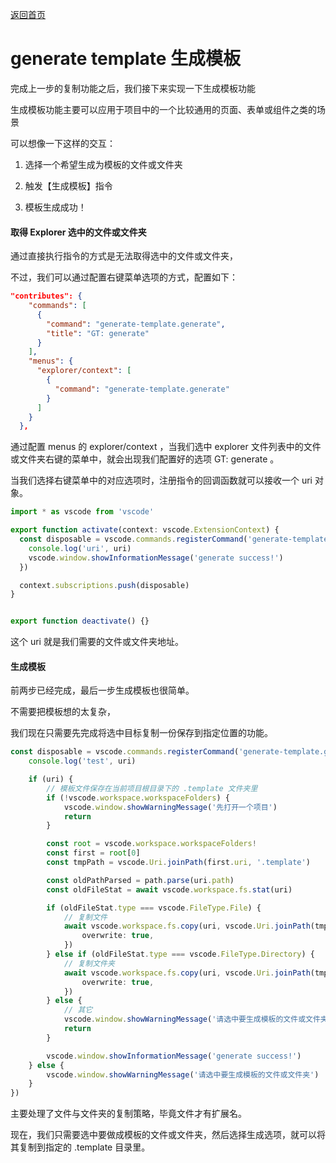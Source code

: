 [返回首页](/README.md)

# generate template 生成模板

完成上一步的复制功能之后，我们接下来实现一下生成模板功能

生成模板功能主要可以应用于项目中的一个比较通用的页面、表单或组件之类的场景

可以想像一下这样的交互：

1. 选择一个希望生成为模板的文件或文件夹

2. 触发【生成模板】指令

3. 模板生成成功！

#### 取得 Explorer 选中的文件或文件夹

通过直接执行指令的方式是无法取得选中的文件或文件夹，

不过，我们可以通过配置右键菜单选项的方式，配置如下：

```json
"contributes": {
    "commands": [
      {
        "command": "generate-template.generate",
        "title": "GT: generate"
      }
    ],
    "menus": {
      "explorer/context": [
        {
          "command": "generate-template.generate"
        }
      ]
    }
  },
```

通过配置 menus 的 explorer/context ，当我们选中 explorer 文件列表中的文件或文件夹右键的菜单中，就会出现我们配置好的选项 GT: generate 。

当我们选择右键菜单中的对应选项时，注册指令的回调函数就可以接收一个 uri 对象。

```ts
import * as vscode from 'vscode'

export function activate(context: vscode.ExtensionContext) {
  const disposable = vscode.commands.registerCommand('generate-template.generate', (uri) => {
    console.log('uri', uri)
    vscode.window.showInformationMessage('generate success!')
  })

  context.subscriptions.push(disposable)
}


export function deactivate() {}
```

这个 uri 就是我们需要的文件或文件夹地址。

#### 生成模板

前两步已经完成，最后一步生成模板也很简单。

不需要把模板想的太复杂，

我们现在只需要先完成将选中目标复制一份保存到指定位置的功能。

```ts
const disposable = vscode.commands.registerCommand('generate-template.generate', async (uri: vscode.Uri) => {
	console.log('test', uri)

	if (uri) {
		// 模板文件保存在当前项目根目录下的 .template 文件夹里
		if (!vscode.workspace.workspaceFolders) {
			vscode.window.showWarningMessage('先打开一个项目')
			return
		}

		const root = vscode.workspace.workspaceFolders!
		const first = root[0]
		const tmpPath = vscode.Uri.joinPath(first.uri, '.template')

		const oldPathParsed = path.parse(uri.path)
		const oldFileStat = await vscode.workspace.fs.stat(uri)

		if (oldFileStat.type === vscode.FileType.File) {
			// 复制文件
			await vscode.workspace.fs.copy(uri, vscode.Uri.joinPath(tmpPath, oldPathParsed.name + oldPathParsed.ext), {
				overwrite: true,
			})
		} else if (oldFileStat.type === vscode.FileType.Directory) {
			// 复制文件夹
			await vscode.workspace.fs.copy(uri, vscode.Uri.joinPath(tmpPath, oldPathParsed.name), {
				overwrite: true,
			})
		} else {
			// 其它
			vscode.window.showWarningMessage('请选中要生成模板的文件或文件夹')
			return
		}

		vscode.window.showInformationMessage('generate success!')
	} else {
		vscode.window.showWarningMessage('请选中要生成模板的文件或文件夹')
	}
})
```

主要处理了文件与文件夹的复制策略，毕竟文件才有扩展名。

现在，我们只需要选中要做成模板的文件或文件夹，然后选择生成选项，就可以将其复制到指定的 .template 目录里。

